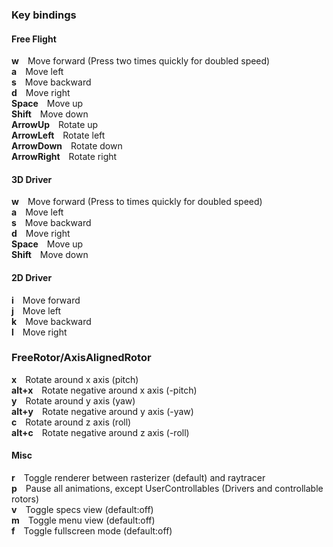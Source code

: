 ### Key bindings
#### Free Flight
**w**&emsp;Move forward (Press two times quickly for doubled speed)<br>
**a**&emsp;Move left<br>
**s**&emsp;Move backward<br>
**d**&emsp;Move right<Br>
**Space**&emsp;Move up<br>
**Shift**&emsp;Move down<br>
**ArrowUp**&emsp;Rotate up<br>
**ArrowLeft**&emsp;Rotate left<br>
**ArrowDown**&emsp;Rotate down<br>
**ArrowRight**&emsp;Rotate right

#### 3D Driver
**w**&emsp;Move forward (Press to times quickly for doubled speed)<br>
**a**&emsp;Move left<br>
**s**&emsp;Move backward<br>
**d**&emsp;Move right<Br>
**Space**&emsp;Move up<br>
**Shift**&emsp;Move down

#### 2D Driver
**i**&emsp;Move forward<br>
**j**&emsp;Move left<br>
**k**&emsp;Move backward<br>
**l**&emsp;Move right

### FreeRotor/AxisAlignedRotor
**x**&emsp;Rotate around x axis (pitch)<br>
**alt+x**&emsp;Rotate negative around x axis (-pitch)<br>
**y**&emsp;Rotate around y axis (yaw)<br>
**alt+y**&emsp;Rotate negative around y axis (-yaw)<br>
**c**&emsp;Rotate around z axis (roll)<br>
**alt+c**&emsp;Rotate negative around z axis (-roll)

#### Misc
**r**&emsp;Toggle renderer between rasterizer (default) and raytracer<br>
**p**&emsp;Pause all animations, except UserControllables (Drivers and controllable rotors)<br>
**v**&emsp;Toggle specs view (default:off)<br>
**m**&emsp;Toggle menu view (default:off)<br>
**f**&emsp;Toggle fullscreen mode (default:off)
